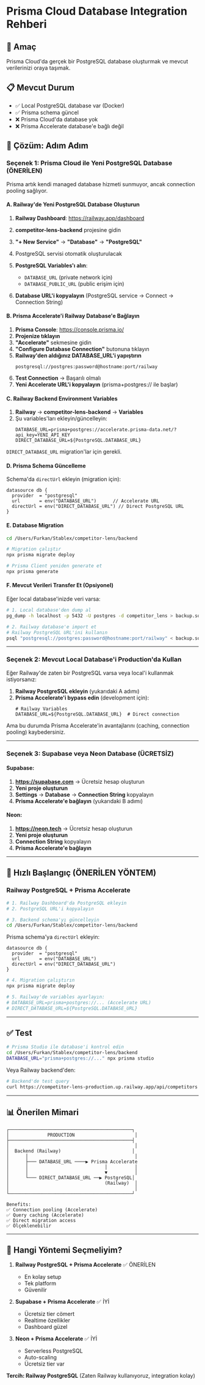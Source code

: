 # Prisma Cloud Database Integration Rehberi

## 🎯 Amaç

Prisma Cloud'da gerçek bir PostgreSQL database oluşturmak ve mevcut verilerinizi oraya taşımak.

## 📋 Mevcut Durum

- ✅ Local PostgreSQL database var (Docker)
- ✅ Prisma schema güncel
- ❌ Prisma Cloud'da database yok
- ❌ Prisma Accelerate database'e bağlı değil

## 🔧 Çözüm: Adım Adım

### Seçenek 1: Prisma Cloud ile Yeni PostgreSQL Database (ÖNERİLEN)

Prisma artık kendi managed database hizmeti sunmuyor, ancak connection pooling sağlıyor.

#### A. Railway'de Yeni PostgreSQL Database Oluşturun

1. **Railway Dashboard**: https://railway.app/dashboard
2. **competitor-lens-backend** projesine gidin
3. **"+ New Service"** → **"Database"** → **"PostgreSQL"**
4. PostgreSQL servisi otomatik oluşturulacak

5. **PostgreSQL Variables'ı alın**:
   - `DATABASE_URL` (private network için)
   - `DATABASE_PUBLIC_URL` (public erişim için)

6. **Database URL'i kopyalayın** (PostgreSQL service → Connect → Connection String)

#### B. Prisma Accelerate'i Railway Database'e Bağlayın

1. **Prisma Console**: https://console.prisma.io/
2. **Projenize tıklayın**
3. **"Accelerate"** sekmesine gidin
4. **"Configure Database Connection"** butonuna tıklayın
5. **Railway'den aldığınız DATABASE_URL'i yapıştırın**
   ```
   postgresql://postgres:password@hostname:port/railway
   ```
6. **Test Connection** → Başarılı olmalı
7. **Yeni Accelerate URL'i kopyalayın** (prisma+postgres:// ile başlar)

#### C. Railway Backend Environment Variables

1. **Railway** → **competitor-lens-backend** → **Variables**
2. Şu variables'ları ekleyin/güncelleyin:
   ```
   DATABASE_URL=prisma+postgres://accelerate.prisma-data.net/?api_key=YENI_API_KEY
   DIRECT_DATABASE_URL=${PostgreSQL.DATABASE_URL}
   ```

`DIRECT_DATABASE_URL` migration'lar için gerekli.

#### D. Prisma Schema Güncelleme

Schema'da `directUrl` ekleyin (migration için):

```prisma
datasource db {
  provider  = "postgresql"
  url       = env("DATABASE_URL")      // Accelerate URL
  directUrl = env("DIRECT_DATABASE_URL") // Direct PostgreSQL URL
}
```

#### E. Database Migration

```bash
cd /Users/Furkan/Stablex/competitor-lens/backend

# Migration çalıştır
npx prisma migrate deploy

# Prisma Client yeniden generate et
npx prisma generate
```

#### F. Mevcut Verileri Transfer Et (Opsiyonel)

Eğer local database'inizde veri varsa:

```bash
# 1. Local database'den dump al
pg_dump -h localhost -p 5432 -U postgres -d competitor_lens > backup.sql

# 2. Railway database'e import et
# Railway PostgreSQL URL'ini kullanın
psql "postgresql://postgres:password@hostname:port/railway" < backup.sql
```

---

### Seçenek 2: Mevcut Local Database'i Production'da Kullan

Eğer Railway'de zaten bir PostgreSQL varsa veya local'i kullanmak istiyorsanız:

1. **Railway PostgreSQL ekleyin** (yukarıdaki A adımı)
2. **Prisma Accelerate'i bypass edin** (development için):
   ```env
   # Railway Variables
   DATABASE_URL=${PostgreSQL.DATABASE_URL}  # Direct connection
   ```

Ama bu durumda Prisma Accelerate'in avantajlarını (caching, connection pooling) kaybedersiniz.

---

### Seçenek 3: Supabase veya Neon Database (ÜCRETSİZ)

#### Supabase:

1. **https://supabase.com** → Ücretsiz hesap oluşturun
2. **Yeni proje oluşturun**
3. **Settings** → **Database** → **Connection String** kopyalayın
4. **Prisma Accelerate'e bağlayın** (yukarıdaki B adımı)

#### Neon:

1. **https://neon.tech** → Ücretsiz hesap oluşturun
2. **Yeni proje oluşturun**
3. **Connection String** kopyalayın
4. **Prisma Accelerate'e bağlayın**

---

## 🚀 Hızlı Başlangıç (ÖNERİLEN YÖNTEM)

### Railway PostgreSQL + Prisma Accelerate

```bash
# 1. Railway Dashboard'da PostgreSQL ekleyin
# 2. PostgreSQL URL'i kopyalayın

# 3. Backend schema'yı güncelleyin
cd /Users/Furkan/Stablex/competitor-lens/backend
```

Prisma schema'ya `directUrl` ekleyin:

```prisma
datasource db {
  provider  = "postgresql"
  url       = env("DATABASE_URL")
  directUrl = env("DIRECT_DATABASE_URL")
}
```

```bash
# 4. Migration çalıştırın
npx prisma migrate deploy

# 5. Railway'de variables ayarlayın:
# DATABASE_URL=prisma+postgres://... (Accelerate URL)
# DIRECT_DATABASE_URL=${PostgreSQL.DATABASE_URL}
```

---

## ✅ Test

```bash
# Prisma Studio ile database'i kontrol edin
cd /Users/Furkan/Stablex/competitor-lens/backend
DATABASE_URL="prisma+postgres://..." npx prisma studio
```

Veya Railway backend'den:

```bash
# Backend'de test query
curl https://competitor-lens-production.up.railway.app/api/competitors
```

---

## 📊 Önerilen Mimari

```
┌─────────────────────────────────────────────┐
│              PRODUCTION                      │
├─────────────────────────────────────────────┤
│                                              │
│  Backend (Railway)                          │
│      │                                       │
│      ├─── DATABASE_URL ────▶ Prisma Accelerate
│      │                            │          │
│      │                            ▼          │
│      └─── DIRECT_DATABASE_URL ──▶ PostgreSQL│
│                                   (Railway)  │
│                                              │
└─────────────────────────────────────────────┘

Benefits:
✅ Connection pooling (Accelerate)
✅ Query caching (Accelerate)
✅ Direct migration access
✅ Ölçeklenebilir
```

---

## 🎯 Hangi Yöntemi Seçmeliyim?

1. **Railway PostgreSQL + Prisma Accelerate** ✅ ÖNERİLEN
   - En kolay setup
   - Tek platform
   - Güvenilir

2. **Supabase + Prisma Accelerate** ✅ İYİ
   - Ücretsiz tier cömert
   - Realtime özellikler
   - Dashboard güzel

3. **Neon + Prisma Accelerate** ✅ İYİ
   - Serverless PostgreSQL
   - Auto-scaling
   - Ücretsiz tier var

**Tercih: Railway PostgreSQL** (Zaten Railway kullanıyoruz, integration kolay)

